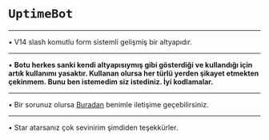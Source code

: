 # ```UptimeBot```
___
• V14 slash komutlu form sistemli gelişmiş bir altyapıdır.
___ 
• **Botu herkes sanki kendi altyapısıymış gibi gösterdiği ve kullandığı için artık kullanımı yasaktır. Kullanan olursa her türlü yerden şikayet etmekten çekinmem. Bunu ben istemedim siz istediniz. İyi kodlamalar.**
___
• Bir sorunuz olursa [Buradan](https://discord.com/users/873182701061021696) benimle iletişime geçebilirsiniz.
___
• Star atarsanız çok sevinirim şimdiden teşekkürler.
